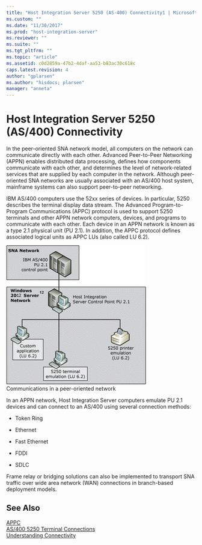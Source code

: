 ```yaml
---
title: "Host Integration Server 5250 (AS-400) Connectivity1 | Microsoft Docs"
ms.custom: ""
ms.date: "11/30/2017"
ms.prod: "host-integration-server"
ms.reviewer: ""
ms.suite: ""
ms.tgt_pltfrm: ""
ms.topic: "article"
ms.assetid: c0d2859a-47b2-4daf-aa53-b83ac30c618c
caps.latest.revision: 4
author: "gplarsen"
ms.author: "hisdocs; plarsen"
manager: "anneta"
---
```

# Host Integration Server 5250 (AS/400) Connectivity
In the peer-oriented SNA network model, all computers on the network can communicate directly with each other. Advanced Peer-to-Peer Networking (APPN) enables distributed data processing, defines how components communicate with each other, and determines the level of network-related services that are supplied by each computer in the network. Although peer-oriented SNA networks are usually associated with an AS/400 host system, mainframe systems can also support peer-to-peer networking.  
  
 IBM AS/400 computers use the 52xx series of devices. In particular, 5250 describes the terminal display data stream. The Advanced Program-to-Program Communications (APPC) protocol is used to support 5250 terminals and other APPN network computers, devices, and programs to communicate with each other. Each device in an APPN network is known as a type 2.1 physical unit (PU 2.1). In addition, the APPC protocol defines associated logical units as APPC LUs (also called LU 6.2).  
  
 ![](../core/media/srvc05.gif "srvc05")  
Communications in a peer-oriented network  
  
 In an APPN network, Host Integration Server computers emulate PU 2.1 devices and can connect to an AS/400 using several connection methods:  
  
-   Token Ring  
  
-   Ethernet  
  
-   Fast Ethernet  
  
-   FDDI  
  
-   SDLC  
  
 Frame relay or bridging solutions can also be implemented to transport SNA traffic over wide area network (WAN) connections in branch-based deployment models.  
  
## See Also  
 [APPC](../core/appc1.md)   
 [AS/400 5250 Terminal Connections](../core/as-400-5250-terminal-connections1.md)   
 [Understanding Connectivity](../core/understanding-connectivity1.md)